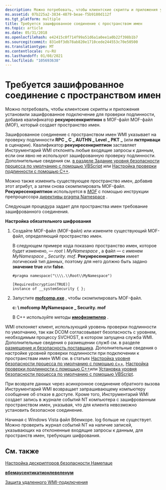 ```yaml
---
description: Можно потребовать, чтобы клиентские скрипты и приложения установили зашифрованное подключение для проверки подлинности, добавив квалификатор Рекуиресенкриптион в MOF-файл MOF-файл (MOF), который создает пространство имен.
ms.assetid: 07b225a2-3834-4879-beae-f5b9180d112f
ms.tgt_platform: multiple
title: Требуется зашифрованное соединение с пространством имен
ms.topic: article
ms.date: 05/31/2018
ms.openlocfilehash: e42415c0f714f99a51d6a1a0ee1a0b22f398b1b7
ms.sourcegitcommit: 831e8f3db78ab820e1710cede244553c70e50500
ms.translationtype: MT
ms.contentlocale: ru-RU
ms.lasthandoff: 01/08/2021
ms.locfileid: "105693638"
---
```

# <a name="requiring-an-encrypted-connection-to-a-namespace"></a>Требуется зашифрованное соединение с пространством имен

Можно потребовать, чтобы клиентские скрипты и приложения установили зашифрованное подключение для проверки подлинности, добавив квалификатор **рекуиресенкриптион** в MOF-файл MOF-файл (MOF), который создает пространство имен.


Зашифрованное соединение с пространством имен WMI указывает на проверку подлинности **RPC \_ C \_ AUTHN \_ Level \_ PKT \_** (или **пктприваци** в сценарии). Квалификатор **рекуиресенкриптион** заставляет Инструментарий WMI отклонять любые входящие запросы к данным, если они явно не используют зашифрованную проверку подлинности. Дополнительные сведения см. [в разделе Задание уровня безопасности процесса по умолчанию с помощью VBScript](setting-the-default-process-security-level-using-vbscript.md) или [Настройка проверки подлинности с помощью C++](setting-authentication-using-c-.md).

Можно также изменить существующее пространство имен, добавив этот атрибут, а затем снова скомпилировать MOF-файл. **Рекуиресенкриптион** используется в [*MOF*](gloss-m.md) с помощью инструкции препроцессора [директивы pragma Namespace](pragma-namespace.md) .

Следующая процедура задает для пространства имен требование зашифрованного соединения.

**Настройка обязательного шифрования**

1.  Создайте MOF-файл (MOF-файл) или измените существующий MOF-файл, определяющий пространство имен.

    В следующем примере кода показано пространство имен, которое будет изменено, — *root \\ MyNamespace* , а файл — с именем *MyNamespace \_ Security. mof*. **Рекуиресенкриптион** имеет логический тип данных, поэтому для него должно быть задано **значение true** или **false**.

    ```mof
    #pragma namespace("\\\\.\\Root\\MyNamespace") 

    [RequiresEncryption(TRUE)] 
    instance of __systemSecurity { };
    ```

    

2.  Запустите [**mofcomp.exe**](mofcomp.md) , чтобы скомпилировать MOF-файл.

    **c: \\ mofcomp MyNamespace \_ Security. mof**

    В C++ используйте методы [**имофкомпилер**](/windows/desktop/api/Wbemcli/nn-wbemcli-imofcompiler) .

WMI отклоняет клиент, использующий уровень проверки подлинности по умолчанию, так как DCOM согласовывает безопасность с уровнем, необходимым процессу SVCHOST, в котором запущена служба WMI. Дополнительные сведения о размещении служб см. в разделе [размещение и безопасность поставщика](provider-hosting-and-security.md). Дополнительные сведения о настройке уровней проверки подлинности при подключении к пространствам имен WMI см. в статьях [Настройка уровня безопасности процесса по умолчанию с помощью c++](setting-the-default-process-security-level-using-c-.md), [Настройка проверки подлинности с помощью C++](setting-authentication-using-c-.md)или [Установка уровня безопасности процесса по умолчанию с помощью VBScript](setting-the-default-process-security-level-using-vbscript.md).

При возврате данных через асинхронное соединение обратного вызова Инструментарий WMI возвращает запрашивающему компьютеру сообщение об отказе в доступе. Кроме того, Инструментарий WMI создает запись в журнале событий NT компьютера с зашифрованным пространством имен, указывая, что для клиента невозможно установить безопасное соединение.

Начиная с Windows Vista файл Вбемкоре. log больше не существует. Можно проверить журнал событий NT на наличие записей, указывающих на отклоненные входящие запросы к данным, для пространств имен, требующих шифрования.

## <a name="related-topics"></a>См. также

<dl> <dt>

[Настройка дескрипторов безопасности Намепаце](setting-namespace-security-descriptors.md)
</dt> <dt>

[**вбемаусентикатионлевеленум**](/windows/desktop/api/Wbemdisp/ne-wbemdisp-wbemauthenticationlevelenum)
</dt> <dt>

[Защита удаленного WMI-подключения](securing-a-remote-wmi-connection.md)
</dt> </dl>

 

 



